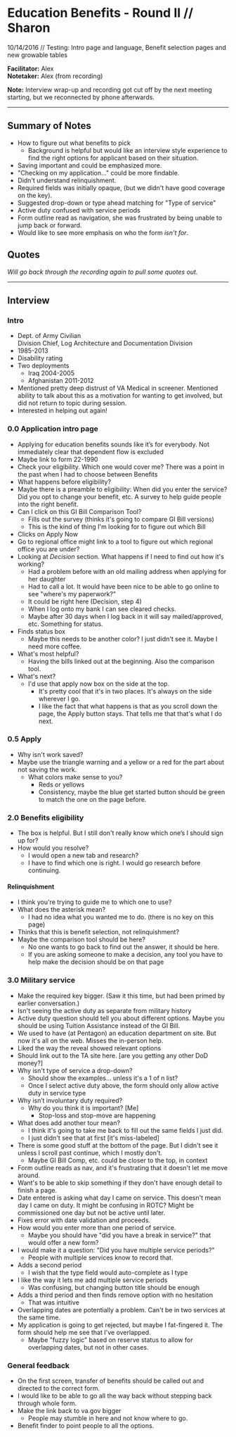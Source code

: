# Education Benefits - Round II // Sharon
10/14/2016  //  Testing: Intro page and language, Benefit selection pages and new growable tables

**Facilitator:** Alex  
**Notetaker:** Alex (from recording)

**Note:** Interview wrap-up and recording got cut off by the next meeting starting, but we reconnected by phone afterwards.

***

## Summary of Notes
- How to figure out what benefits to pick
  - Background is helpful but would like an interview style experience to find the right options for applicant based on their situation.
- Saving important and could be emphasized more.
- "Checking on my application..." could be more findable.
- Didn't understand relinquishment.
- Required fields was initially opaque, (but we didn't have good coverage on the key).
- Suggested drop-down or type ahead matching for "Type of service"
- Active duty confused with service periods
- Form outline read as navigation, she was frustrated by being unable to jump back or forward.
- Would like to see more emphasis on who the form _isn't for_.

## Quotes

_Will go back through the recording again to pull some quotes out._

***

## Interview

### Intro
- Dept. of Army Civilian  
Division Chief, Log Architecture and Documentation Division
- 1985-2013
- Disability rating
- Two deployments
  - Iraq 2004-2005
  - Afghanistan 2011-2012
- Mentioned pretty deep distrust of VA Medical in screener. Mentioned ability to talk about this as a motivation for wanting to get involved, but did not return to topic during session.
- Interested in helping out again!

### 0.0 Application intro page
- Applying for education benefits sounds like it’s for everybody. Not immediately clear that dependent flow is excluded
- Maybe link to form 22-1990
- Check your eligibility. Which one would cover me? There was a point in the past when I had to choose between Benefits
- What happens before eligibility?
- Maybe there is a preamble to eligibility: When did you enter the service? Did you opt to change your benefit, etc. A survey to help guide people into the right benefit.
- Can I click on this GI Bill Comparison Tool?
  - Fills out the survey (thinks it's going to compare GI Bill versions)
  - This is the kind of thing I'm looking for to figure out which Bill
- Clicks on Apply Now
- Go to regional office might link to a tool to figure out which regional office you are under?
- Looking at *Decision* section. What happens if I need to find out how it's working?
  - Had a problem before with an old mailing address when applying for her daughter
  - Had to call a lot. It would have been nice to be able to go online to see "where's my paperwork?"
  - It could be right here (Decision, step 4)
  - When I log onto my bank I can see cleared checks.
  - Maybe after 30 days when I log back in it will say mailed/approved, etc. Something for status.
- Finds status box
  - Maybe this needs to be another color? I just didn't see it. Maybe I need more coffee.
- What's most helpful?
  - Having the bills linked out at the beginning. Also the comparison tool.
- What's next?
  - I'd use that apply now box on the side at the top.
    - It's pretty cool that it's in two places. It's always on the side wherever I go.
    - I like the fact that what happens is that as you scroll down the page, the Apply button stays. That tells me that that's what I do next.

### 0.5 Apply
- Why isn't work saved?
- Maybe use the triangle warning and a yellow or a red for the part about not saving the work.
  - What colors make sense to you?
    - Reds or yellows
    - Consistency, maybe the blue get started button should be green to match the one on the page before.

### 2.0 Benefits eligibility
- The box is helpful. But I still don't really know which one’s I should sign up for?
- How would you resolve?
  - I would open a new tab and research?
  - I have to find which one is right. I would go research before continuing.
#### Relinquishment
- I think you're trying to guide me to which one to use?
- What does the asterisk mean?
  - I had no idea what you wanted me to do. (there is no key on this page)
- Thinks that this is benefit selection, not relinquishment?
- Maybe the comparison tool should be here?
  - No one wants to go back to find out the answer, it should be here.
  - If you are asking someone to make a decision, any tool you have to help make the decision should be on that page

### 3.0 Military service
- Make the required key bigger. (Saw it this time, but had been primed by earlier conversation.)
- Isn't seeing the active duty as separate from military history
- Active duty question should tell you about different options. Maybe you should be using Tuition Assistance instead of the GI Bill.
- We used to have (at Pentagon) an education department on site. But now it's all on the web. Misses the in-person help.
- Liked the way the reveal showed relevant options
- Should link out to the TA site here. [are you getting any other DoD money?]
- Why isn't type of service a drop-down?
  - Should show the examples... unless it's a 1 of n list?
  - Once I select active duty above, the form should only allow active duty in service type
- Why isn’t involuntary duty required?
  - Why do you think it is important? [Me]
    - Stop-loss and stop-move are happening
- What does add another tour mean?
  - I think it's going to take me back to fill out the same fields I just did.
  - I just didn't see that at first [it's miss-labeled]
- There is some good stuff at the bottom of the page. But I didn't see it unless I scroll past continue, which I mostly don't.
  - Maybe GI Bill Comp, etc. could be closer to the top, in context
- Form outline reads as nav, and it's frustrating that it doesn't let me move around.
- Want's to be able to skip something if they don't have enough detail to finish a page.
- Date entered is asking what day I came on service. This doesn't mean day I came on duty. It might be confusing in ROTC? Might be commissioned one day but not be active until later.
- Fixes error with date validation and proceeds.
- How would you enter more than one period of service.
  - Maybe you should have "did you have a break in service?" that would offer a new form?
- I would make it a question: "Did you have multiple service periods?"
  -  People with multiple services know to record that.
- Adds a second period
  - I wish that the type field would auto-complete as I type
- I like the way it lets me add multiple service periods
  - Was confusing, but changing button title should be enough
- Adds a third period and then finds remove option with no hesitation
  - That was intuitive
- Overlapping dates are potentially a problem. Can't be in two services at the same time.
- My application is going to get rejected, but maybe I fat-fingered it. The form should help me see that I've overlapped.
  - Maybe "fuzzy logic" based on reserve status to allow for overlapping dates, but not in other cases.

### General feedback
- On the first screen, transfer of benefits should be called out and directed to the correct form.
- I would like to be able to go all the way back without stepping back through whole form.
- Make the link back to va.gov bigger
  - People may stumble in here and not know where to go.
- Benefit finder to point people to all the options.
